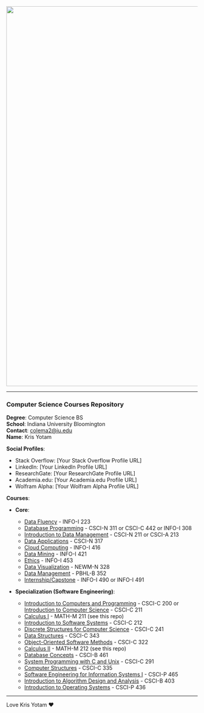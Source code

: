 <img src="https://github.com/user-attachments/assets/1f11c3b5-dfd6-45ea-b799-f03cba85012f" width="1000">

---

### Computer Science Courses Repository

**Degree**: Computer Science BS  
**School**: Indiana University Bloomington  
**Contact**: colema2@iu.edu  
**Name**: Kris Yotam  

**Social Profiles**:
- Stack Overflow: [Your Stack Overflow Profile URL]
- LinkedIn: [Your LinkedIn Profile URL]
- ResearchGate: [Your ResearchGate Profile URL]
- Academia.edu: [Your Academia.edu Profile URL]
- Wolfram Alpha: [Your Wolfram Alpha Profile URL]

**Courses**:
- **Core**:
  - [Data Fluency](https://github.com/user-attachments/assets/data-fluency) - INFO-I 223
  - [Database Programming](https://github.com/user-attachments/assets/database-programming) - CSCI-N 311 or CSCI-C 442 or INFO-I 308
  - [Introduction to Data Management](https://github.com/user-attachments/assets/introduction-to-data-management) - CSCI-N 211 or CSCI-A 213
  - [Data Applications](https://github.com/user-attachments/assets/data-applications) - CSCI-N 317
  - [Cloud Computing](https://github.com/user-attachments/assets/cloud-computing) - INFO-I 416
  - [Data Mining](https://github.com/user-attachments/assets/data-mining) - INFO-I 421
  - [Ethics](https://github.com/user-attachments/assets/ethics) - INFO-I 453
  - [Data Visualization](https://github.com/user-attachments/assets/data-visualization) - NEWM-N 328
  - [Data Management](https://github.com/user-attachments/assets/data-management) - PBHL-B 352
  - [Internship/Capstone](https://github.com/user-attachments/assets/internship-capstone) - INFO-I 490 or INFO-I 491

- **Specialization (Software Engineering)**:
  - [Introduction to Computers and Programming](https://github.com/user-attachments/assets/introduction-to-computers-and-programming) - CSCI-C 200 or [Introduction to Computer Science](https://github.com/user-attachments/assets/introduction-to-computer-science) - CSCI-C 211
  - [Calculus I](https://github.com/laelyotam/IUmathematics) - MATH-M 211 (see this repo)
  - [Introduction to Software Systems](https://github.com/user-attachments/assets/introduction-to-software-systems) - CSCI-C 212
  - [Discrete Structures for Computer Science](https://github.com/user-attachments/assets/discrete-structures-for-computer-science) - CSCI-C 241
  - [Data Structures](https://github.com/user-attachments/assets/data-structures) - CSCI-C 343
  - [Object-Oriented Software Methods](https://github.com/user-attachments/assets/object-oriented-software-methods) - CSCI-C 322
  - [Calculus II](https://github.com/laelyotam/IUmathematics) - MATH-M 212 (see this repo)
  - [Database Concepts](https://github.com/user-attachments/assets/database-concepts) - CSCI-B 461
  - [System Programming with C and Unix](https://github.com/user-attachments/assets/system-programming-with-c-and-unix) - CSCI-C 291
  - [Computer Structures](https://github.com/user-attachments/assets/computer-structures) - CSCI-C 335
  - [Software Engineering for Information Systems I](https://github.com/user-attachments/assets/software-engineering-for-information-systems-i) - CSCI-P 465
  - [Introduction to Algorithm Design and Analysis](https://github.com/user-attachments/assets/introduction-to-algorithm-design-and-analysis) - CSCI-B 403
  - [Introduction to Operating Systems](https://github.com/user-attachments/assets/introduction-to-operating-systems) - CSCI-P 436

---

Love Kris Yotam ❤️ 
